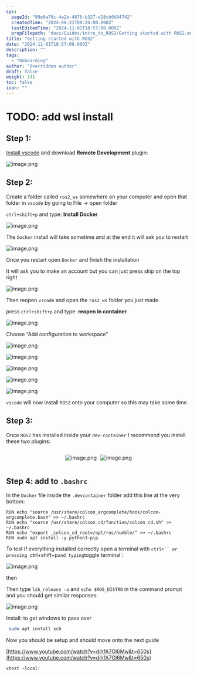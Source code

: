 ```yaml
---
sys:
  pageId: "89e0a78c-4e2b-4070-b327-d28cb0694742"
  createdTime: "2024-08-21T00:24:00.000Z"
  lastEditedTime: "2024-11-01T18:57:00.000Z"
  propFilepath: "docs/Guides/intro_to_ROS2/Getting started with ROS2.md"
title: "Getting started with ROS2"
date: "2024-11-01T18:57:00.000Z"
description: ""
tags:
  - "Onboarding"
author: "Overridden author"
draft: false
weight: 141
toc: false
icon: ""
---
```


# TODO: add wsl install

## Step 1:

[Install vscode](https://code.visualstudio.com/download) and download **Remote Development** plugin:

![image.png](https://prod-files-secure.s3.us-west-2.amazonaws.com/d518164a-d88e-44d1-a4ee-3adb3bd8bce0/efb52993-1881-4a40-b95e-6f020334f022/image.png?X-Amz-Algorithm=AWS4-HMAC-SHA256&X-Amz-Content-Sha256=UNSIGNED-PAYLOAD&X-Amz-Credential=ASIAZI2LB4666JJHANBI%2F20250224%2Fus-west-2%2Fs3%2Faws4_request&X-Amz-Date=20250224T081146Z&X-Amz-Expires=3600&X-Amz-Security-Token=IQoJb3JpZ2luX2VjEPD%2F%2F%2F%2F%2F%2F%2F%2F%2F%2FwEaCXVzLXdlc3QtMiJIMEYCIQCntjmxezuMjTxmxNBeCRxprAU9FqmOlCDWrh4cu%2FhkxwIhAN2GIRQbOXh3EU9RsyqRYvzHInDJxT8GOUubq14uksnCKv8DCCkQABoMNjM3NDIzMTgzODA1IgwoBNxL61hoj0Py9skq3AOkdSL8M9LDWL1FFhKMNaXXgrD%2Fojt1euuBB7UiMlht8oVRriphC2ixtoC5Av1iMcOgOIxMBb86ITBdnaSRcPrx4ttVfnRxyPBK%2FOF%2F0GbSlc%2BbkAQEv2fA4N2F10qs4SwE%2B7Y%2BZTrWKTsrQ4Hzh%2FiI9H8Z4UiS9VeUEF2yHazmpKvoa1cRI055T1R6zxKnpzYYRCEj9w05%2BvOGWZHfSrXs8AdjHPSrkZLOCuprYy5OgwvdHAynZjpwh%2Bn0KXwIn1ZJGR0atARgQXhMXxcSJZdMsgATTIWFRsBXSFRveqeL1J74eVjX95GX6%2Bn02CMKkiprnh6dltVo6W%2FZD2vDnxZReQI4ZZTYYBvvxqkYNsZmDeT8EhykPYXKwQricBTLfR%2FODtklhPqb4U3pQUt8ois1lOrkC4JzaeBG%2BIMgUBPHxrwiHNjii2uQcXjM8ZxTtaJB3JOMZosjkMQW%2FDjZZdKRkWSI%2BBiw%2F%2Foyc2CFok1NDVn87aZJvDiFNnbb6wni3%2FJvDXL3yljlo%2FQHo3EDUokfzSBkRALWZgr9iQbVeM9H6KHB%2FAD8hfLV%2FXlg1z3gPSzhJkXtM2bEIlLI1s3GpHyJXK4BcFdVdmG%2BnDoIH2%2B4JhcU8uiLlb4PZMZo4DCYzvC9BjqkAcN5Y7z4qVG%2BqTxkXKG4sNWvZGrGXBe7MVqrzkMRy3Ol8j9qtEzvWkR45X0%2Brp2URna97lnHsQ1yJqah52du7EerJJZXg3ROq6Qv%2FXwS2svVNfrg8a0u%2Fy41t%2FSKooiLi6Cu878IzG1l4rqbuTP2NFVaKT%2FFYR7rRlml%2FIQ25BtKqTCvm8ICOXHhkAzf82Y%2BAYot2cSJT7I6WLNX7oKeDDGnc38L&X-Amz-Signature=c0ae1c5bebfa3cfd32cf5618e172e9af9a219bab1972d839987ada078498fa7d&X-Amz-SignedHeaders=host&x-id=GetObject)

## Step 2:

Create a folder called `ros2_ws` somewhere on your computer and open that folder in `vscode` by going to File → open folder 

`ctrl+shift+p` and type: **Install Docker**

![image.png](https://prod-files-secure.s3.us-west-2.amazonaws.com/d518164a-d88e-44d1-a4ee-3adb3bd8bce0/2269dc0e-1cd5-47ff-bceb-c04ad9b2eab0/image.png?X-Amz-Algorithm=AWS4-HMAC-SHA256&X-Amz-Content-Sha256=UNSIGNED-PAYLOAD&X-Amz-Credential=ASIAZI2LB4666JJHANBI%2F20250224%2Fus-west-2%2Fs3%2Faws4_request&X-Amz-Date=20250224T081146Z&X-Amz-Expires=3600&X-Amz-Security-Token=IQoJb3JpZ2luX2VjEPD%2F%2F%2F%2F%2F%2F%2F%2F%2F%2FwEaCXVzLXdlc3QtMiJIMEYCIQCntjmxezuMjTxmxNBeCRxprAU9FqmOlCDWrh4cu%2FhkxwIhAN2GIRQbOXh3EU9RsyqRYvzHInDJxT8GOUubq14uksnCKv8DCCkQABoMNjM3NDIzMTgzODA1IgwoBNxL61hoj0Py9skq3AOkdSL8M9LDWL1FFhKMNaXXgrD%2Fojt1euuBB7UiMlht8oVRriphC2ixtoC5Av1iMcOgOIxMBb86ITBdnaSRcPrx4ttVfnRxyPBK%2FOF%2F0GbSlc%2BbkAQEv2fA4N2F10qs4SwE%2B7Y%2BZTrWKTsrQ4Hzh%2FiI9H8Z4UiS9VeUEF2yHazmpKvoa1cRI055T1R6zxKnpzYYRCEj9w05%2BvOGWZHfSrXs8AdjHPSrkZLOCuprYy5OgwvdHAynZjpwh%2Bn0KXwIn1ZJGR0atARgQXhMXxcSJZdMsgATTIWFRsBXSFRveqeL1J74eVjX95GX6%2Bn02CMKkiprnh6dltVo6W%2FZD2vDnxZReQI4ZZTYYBvvxqkYNsZmDeT8EhykPYXKwQricBTLfR%2FODtklhPqb4U3pQUt8ois1lOrkC4JzaeBG%2BIMgUBPHxrwiHNjii2uQcXjM8ZxTtaJB3JOMZosjkMQW%2FDjZZdKRkWSI%2BBiw%2F%2Foyc2CFok1NDVn87aZJvDiFNnbb6wni3%2FJvDXL3yljlo%2FQHo3EDUokfzSBkRALWZgr9iQbVeM9H6KHB%2FAD8hfLV%2FXlg1z3gPSzhJkXtM2bEIlLI1s3GpHyJXK4BcFdVdmG%2BnDoIH2%2B4JhcU8uiLlb4PZMZo4DCYzvC9BjqkAcN5Y7z4qVG%2BqTxkXKG4sNWvZGrGXBe7MVqrzkMRy3Ol8j9qtEzvWkR45X0%2Brp2URna97lnHsQ1yJqah52du7EerJJZXg3ROq6Qv%2FXwS2svVNfrg8a0u%2Fy41t%2FSKooiLi6Cu878IzG1l4rqbuTP2NFVaKT%2FFYR7rRlml%2FIQ25BtKqTCvm8ICOXHhkAzf82Y%2BAYot2cSJT7I6WLNX7oKeDDGnc38L&X-Amz-Signature=123f92c99fba670bf0ce029dc45a1a1a5e4a847b377e85cf78a16046b5004bbb&X-Amz-SignedHeaders=host&x-id=GetObject)

The `Docker` install will take sometime and at the end it will ask you to restart

![image.png](https://prod-files-secure.s3.us-west-2.amazonaws.com/d518164a-d88e-44d1-a4ee-3adb3bd8bce0/ed233f78-be33-4b1f-b89c-9c346c0e961e/image.png?X-Amz-Algorithm=AWS4-HMAC-SHA256&X-Amz-Content-Sha256=UNSIGNED-PAYLOAD&X-Amz-Credential=ASIAZI2LB4666JJHANBI%2F20250224%2Fus-west-2%2Fs3%2Faws4_request&X-Amz-Date=20250224T081146Z&X-Amz-Expires=3600&X-Amz-Security-Token=IQoJb3JpZ2luX2VjEPD%2F%2F%2F%2F%2F%2F%2F%2F%2F%2FwEaCXVzLXdlc3QtMiJIMEYCIQCntjmxezuMjTxmxNBeCRxprAU9FqmOlCDWrh4cu%2FhkxwIhAN2GIRQbOXh3EU9RsyqRYvzHInDJxT8GOUubq14uksnCKv8DCCkQABoMNjM3NDIzMTgzODA1IgwoBNxL61hoj0Py9skq3AOkdSL8M9LDWL1FFhKMNaXXgrD%2Fojt1euuBB7UiMlht8oVRriphC2ixtoC5Av1iMcOgOIxMBb86ITBdnaSRcPrx4ttVfnRxyPBK%2FOF%2F0GbSlc%2BbkAQEv2fA4N2F10qs4SwE%2B7Y%2BZTrWKTsrQ4Hzh%2FiI9H8Z4UiS9VeUEF2yHazmpKvoa1cRI055T1R6zxKnpzYYRCEj9w05%2BvOGWZHfSrXs8AdjHPSrkZLOCuprYy5OgwvdHAynZjpwh%2Bn0KXwIn1ZJGR0atARgQXhMXxcSJZdMsgATTIWFRsBXSFRveqeL1J74eVjX95GX6%2Bn02CMKkiprnh6dltVo6W%2FZD2vDnxZReQI4ZZTYYBvvxqkYNsZmDeT8EhykPYXKwQricBTLfR%2FODtklhPqb4U3pQUt8ois1lOrkC4JzaeBG%2BIMgUBPHxrwiHNjii2uQcXjM8ZxTtaJB3JOMZosjkMQW%2FDjZZdKRkWSI%2BBiw%2F%2Foyc2CFok1NDVn87aZJvDiFNnbb6wni3%2FJvDXL3yljlo%2FQHo3EDUokfzSBkRALWZgr9iQbVeM9H6KHB%2FAD8hfLV%2FXlg1z3gPSzhJkXtM2bEIlLI1s3GpHyJXK4BcFdVdmG%2BnDoIH2%2B4JhcU8uiLlb4PZMZo4DCYzvC9BjqkAcN5Y7z4qVG%2BqTxkXKG4sNWvZGrGXBe7MVqrzkMRy3Ol8j9qtEzvWkR45X0%2Brp2URna97lnHsQ1yJqah52du7EerJJZXg3ROq6Qv%2FXwS2svVNfrg8a0u%2Fy41t%2FSKooiLi6Cu878IzG1l4rqbuTP2NFVaKT%2FFYR7rRlml%2FIQ25BtKqTCvm8ICOXHhkAzf82Y%2BAYot2cSJT7I6WLNX7oKeDDGnc38L&X-Amz-Signature=734fb03b46c727dd409d158ffd833107feb52dd6c293d66011cee0def53f5622&X-Amz-SignedHeaders=host&x-id=GetObject)

Once you restart open `Docker` and finish the installation

It will ask you to make an account but you can just press skip on the top right

![image.png](https://prod-files-secure.s3.us-west-2.amazonaws.com/d518164a-d88e-44d1-a4ee-3adb3bd8bce0/21010ad9-1659-4fd9-9f59-9932a09b2a3d/image.png?X-Amz-Algorithm=AWS4-HMAC-SHA256&X-Amz-Content-Sha256=UNSIGNED-PAYLOAD&X-Amz-Credential=ASIAZI2LB4666JJHANBI%2F20250224%2Fus-west-2%2Fs3%2Faws4_request&X-Amz-Date=20250224T081146Z&X-Amz-Expires=3600&X-Amz-Security-Token=IQoJb3JpZ2luX2VjEPD%2F%2F%2F%2F%2F%2F%2F%2F%2F%2FwEaCXVzLXdlc3QtMiJIMEYCIQCntjmxezuMjTxmxNBeCRxprAU9FqmOlCDWrh4cu%2FhkxwIhAN2GIRQbOXh3EU9RsyqRYvzHInDJxT8GOUubq14uksnCKv8DCCkQABoMNjM3NDIzMTgzODA1IgwoBNxL61hoj0Py9skq3AOkdSL8M9LDWL1FFhKMNaXXgrD%2Fojt1euuBB7UiMlht8oVRriphC2ixtoC5Av1iMcOgOIxMBb86ITBdnaSRcPrx4ttVfnRxyPBK%2FOF%2F0GbSlc%2BbkAQEv2fA4N2F10qs4SwE%2B7Y%2BZTrWKTsrQ4Hzh%2FiI9H8Z4UiS9VeUEF2yHazmpKvoa1cRI055T1R6zxKnpzYYRCEj9w05%2BvOGWZHfSrXs8AdjHPSrkZLOCuprYy5OgwvdHAynZjpwh%2Bn0KXwIn1ZJGR0atARgQXhMXxcSJZdMsgATTIWFRsBXSFRveqeL1J74eVjX95GX6%2Bn02CMKkiprnh6dltVo6W%2FZD2vDnxZReQI4ZZTYYBvvxqkYNsZmDeT8EhykPYXKwQricBTLfR%2FODtklhPqb4U3pQUt8ois1lOrkC4JzaeBG%2BIMgUBPHxrwiHNjii2uQcXjM8ZxTtaJB3JOMZosjkMQW%2FDjZZdKRkWSI%2BBiw%2F%2Foyc2CFok1NDVn87aZJvDiFNnbb6wni3%2FJvDXL3yljlo%2FQHo3EDUokfzSBkRALWZgr9iQbVeM9H6KHB%2FAD8hfLV%2FXlg1z3gPSzhJkXtM2bEIlLI1s3GpHyJXK4BcFdVdmG%2BnDoIH2%2B4JhcU8uiLlb4PZMZo4DCYzvC9BjqkAcN5Y7z4qVG%2BqTxkXKG4sNWvZGrGXBe7MVqrzkMRy3Ol8j9qtEzvWkR45X0%2Brp2URna97lnHsQ1yJqah52du7EerJJZXg3ROq6Qv%2FXwS2svVNfrg8a0u%2Fy41t%2FSKooiLi6Cu878IzG1l4rqbuTP2NFVaKT%2FFYR7rRlml%2FIQ25BtKqTCvm8ICOXHhkAzf82Y%2BAYot2cSJT7I6WLNX7oKeDDGnc38L&X-Amz-Signature=cdd1716a42ed5f45b3dfeb85dcced42af47487543840a1bf0620ca02aa95dae6&X-Amz-SignedHeaders=host&x-id=GetObject)

Then reopen `vscode` and open the `ros2_ws` folder you just made

press `ctrl+shift+p` and type: **reopen in container**

![image.png](https://prod-files-secure.s3.us-west-2.amazonaws.com/d518164a-d88e-44d1-a4ee-3adb3bd8bce0/4e93b8c2-41ad-488c-8095-c74205196118/image.png?X-Amz-Algorithm=AWS4-HMAC-SHA256&X-Amz-Content-Sha256=UNSIGNED-PAYLOAD&X-Amz-Credential=ASIAZI2LB4666JJHANBI%2F20250224%2Fus-west-2%2Fs3%2Faws4_request&X-Amz-Date=20250224T081146Z&X-Amz-Expires=3600&X-Amz-Security-Token=IQoJb3JpZ2luX2VjEPD%2F%2F%2F%2F%2F%2F%2F%2F%2F%2FwEaCXVzLXdlc3QtMiJIMEYCIQCntjmxezuMjTxmxNBeCRxprAU9FqmOlCDWrh4cu%2FhkxwIhAN2GIRQbOXh3EU9RsyqRYvzHInDJxT8GOUubq14uksnCKv8DCCkQABoMNjM3NDIzMTgzODA1IgwoBNxL61hoj0Py9skq3AOkdSL8M9LDWL1FFhKMNaXXgrD%2Fojt1euuBB7UiMlht8oVRriphC2ixtoC5Av1iMcOgOIxMBb86ITBdnaSRcPrx4ttVfnRxyPBK%2FOF%2F0GbSlc%2BbkAQEv2fA4N2F10qs4SwE%2B7Y%2BZTrWKTsrQ4Hzh%2FiI9H8Z4UiS9VeUEF2yHazmpKvoa1cRI055T1R6zxKnpzYYRCEj9w05%2BvOGWZHfSrXs8AdjHPSrkZLOCuprYy5OgwvdHAynZjpwh%2Bn0KXwIn1ZJGR0atARgQXhMXxcSJZdMsgATTIWFRsBXSFRveqeL1J74eVjX95GX6%2Bn02CMKkiprnh6dltVo6W%2FZD2vDnxZReQI4ZZTYYBvvxqkYNsZmDeT8EhykPYXKwQricBTLfR%2FODtklhPqb4U3pQUt8ois1lOrkC4JzaeBG%2BIMgUBPHxrwiHNjii2uQcXjM8ZxTtaJB3JOMZosjkMQW%2FDjZZdKRkWSI%2BBiw%2F%2Foyc2CFok1NDVn87aZJvDiFNnbb6wni3%2FJvDXL3yljlo%2FQHo3EDUokfzSBkRALWZgr9iQbVeM9H6KHB%2FAD8hfLV%2FXlg1z3gPSzhJkXtM2bEIlLI1s3GpHyJXK4BcFdVdmG%2BnDoIH2%2B4JhcU8uiLlb4PZMZo4DCYzvC9BjqkAcN5Y7z4qVG%2BqTxkXKG4sNWvZGrGXBe7MVqrzkMRy3Ol8j9qtEzvWkR45X0%2Brp2URna97lnHsQ1yJqah52du7EerJJZXg3ROq6Qv%2FXwS2svVNfrg8a0u%2Fy41t%2FSKooiLi6Cu878IzG1l4rqbuTP2NFVaKT%2FFYR7rRlml%2FIQ25BtKqTCvm8ICOXHhkAzf82Y%2BAYot2cSJT7I6WLNX7oKeDDGnc38L&X-Amz-Signature=fdb64cd52efb4eecffa1a77c134dce63d9a10a1bd972fe3a8db314b605eb3ed1&X-Amz-SignedHeaders=host&x-id=GetObject)

Choose “Add configuration to workspace”

![image.png](https://prod-files-secure.s3.us-west-2.amazonaws.com/d518164a-d88e-44d1-a4ee-3adb3bd8bce0/9560b282-5060-4989-ba37-97e7b2c22476/image.png?X-Amz-Algorithm=AWS4-HMAC-SHA256&X-Amz-Content-Sha256=UNSIGNED-PAYLOAD&X-Amz-Credential=ASIAZI2LB4666JJHANBI%2F20250224%2Fus-west-2%2Fs3%2Faws4_request&X-Amz-Date=20250224T081146Z&X-Amz-Expires=3600&X-Amz-Security-Token=IQoJb3JpZ2luX2VjEPD%2F%2F%2F%2F%2F%2F%2F%2F%2F%2FwEaCXVzLXdlc3QtMiJIMEYCIQCntjmxezuMjTxmxNBeCRxprAU9FqmOlCDWrh4cu%2FhkxwIhAN2GIRQbOXh3EU9RsyqRYvzHInDJxT8GOUubq14uksnCKv8DCCkQABoMNjM3NDIzMTgzODA1IgwoBNxL61hoj0Py9skq3AOkdSL8M9LDWL1FFhKMNaXXgrD%2Fojt1euuBB7UiMlht8oVRriphC2ixtoC5Av1iMcOgOIxMBb86ITBdnaSRcPrx4ttVfnRxyPBK%2FOF%2F0GbSlc%2BbkAQEv2fA4N2F10qs4SwE%2B7Y%2BZTrWKTsrQ4Hzh%2FiI9H8Z4UiS9VeUEF2yHazmpKvoa1cRI055T1R6zxKnpzYYRCEj9w05%2BvOGWZHfSrXs8AdjHPSrkZLOCuprYy5OgwvdHAynZjpwh%2Bn0KXwIn1ZJGR0atARgQXhMXxcSJZdMsgATTIWFRsBXSFRveqeL1J74eVjX95GX6%2Bn02CMKkiprnh6dltVo6W%2FZD2vDnxZReQI4ZZTYYBvvxqkYNsZmDeT8EhykPYXKwQricBTLfR%2FODtklhPqb4U3pQUt8ois1lOrkC4JzaeBG%2BIMgUBPHxrwiHNjii2uQcXjM8ZxTtaJB3JOMZosjkMQW%2FDjZZdKRkWSI%2BBiw%2F%2Foyc2CFok1NDVn87aZJvDiFNnbb6wni3%2FJvDXL3yljlo%2FQHo3EDUokfzSBkRALWZgr9iQbVeM9H6KHB%2FAD8hfLV%2FXlg1z3gPSzhJkXtM2bEIlLI1s3GpHyJXK4BcFdVdmG%2BnDoIH2%2B4JhcU8uiLlb4PZMZo4DCYzvC9BjqkAcN5Y7z4qVG%2BqTxkXKG4sNWvZGrGXBe7MVqrzkMRy3Ol8j9qtEzvWkR45X0%2Brp2URna97lnHsQ1yJqah52du7EerJJZXg3ROq6Qv%2FXwS2svVNfrg8a0u%2Fy41t%2FSKooiLi6Cu878IzG1l4rqbuTP2NFVaKT%2FFYR7rRlml%2FIQ25BtKqTCvm8ICOXHhkAzf82Y%2BAYot2cSJT7I6WLNX7oKeDDGnc38L&X-Amz-Signature=079d9001ee5988ee6cc99ce450c182b053cd1c9e3775d0231cc82749dfa8835b&X-Amz-SignedHeaders=host&x-id=GetObject)

![image.png](https://prod-files-secure.s3.us-west-2.amazonaws.com/d518164a-d88e-44d1-a4ee-3adb3bd8bce0/2ee63f81-886b-48e8-a553-dc6e5eac99e4/image.png?X-Amz-Algorithm=AWS4-HMAC-SHA256&X-Amz-Content-Sha256=UNSIGNED-PAYLOAD&X-Amz-Credential=ASIAZI2LB4666JJHANBI%2F20250224%2Fus-west-2%2Fs3%2Faws4_request&X-Amz-Date=20250224T081146Z&X-Amz-Expires=3600&X-Amz-Security-Token=IQoJb3JpZ2luX2VjEPD%2F%2F%2F%2F%2F%2F%2F%2F%2F%2FwEaCXVzLXdlc3QtMiJIMEYCIQCntjmxezuMjTxmxNBeCRxprAU9FqmOlCDWrh4cu%2FhkxwIhAN2GIRQbOXh3EU9RsyqRYvzHInDJxT8GOUubq14uksnCKv8DCCkQABoMNjM3NDIzMTgzODA1IgwoBNxL61hoj0Py9skq3AOkdSL8M9LDWL1FFhKMNaXXgrD%2Fojt1euuBB7UiMlht8oVRriphC2ixtoC5Av1iMcOgOIxMBb86ITBdnaSRcPrx4ttVfnRxyPBK%2FOF%2F0GbSlc%2BbkAQEv2fA4N2F10qs4SwE%2B7Y%2BZTrWKTsrQ4Hzh%2FiI9H8Z4UiS9VeUEF2yHazmpKvoa1cRI055T1R6zxKnpzYYRCEj9w05%2BvOGWZHfSrXs8AdjHPSrkZLOCuprYy5OgwvdHAynZjpwh%2Bn0KXwIn1ZJGR0atARgQXhMXxcSJZdMsgATTIWFRsBXSFRveqeL1J74eVjX95GX6%2Bn02CMKkiprnh6dltVo6W%2FZD2vDnxZReQI4ZZTYYBvvxqkYNsZmDeT8EhykPYXKwQricBTLfR%2FODtklhPqb4U3pQUt8ois1lOrkC4JzaeBG%2BIMgUBPHxrwiHNjii2uQcXjM8ZxTtaJB3JOMZosjkMQW%2FDjZZdKRkWSI%2BBiw%2F%2Foyc2CFok1NDVn87aZJvDiFNnbb6wni3%2FJvDXL3yljlo%2FQHo3EDUokfzSBkRALWZgr9iQbVeM9H6KHB%2FAD8hfLV%2FXlg1z3gPSzhJkXtM2bEIlLI1s3GpHyJXK4BcFdVdmG%2BnDoIH2%2B4JhcU8uiLlb4PZMZo4DCYzvC9BjqkAcN5Y7z4qVG%2BqTxkXKG4sNWvZGrGXBe7MVqrzkMRy3Ol8j9qtEzvWkR45X0%2Brp2URna97lnHsQ1yJqah52du7EerJJZXg3ROq6Qv%2FXwS2svVNfrg8a0u%2Fy41t%2FSKooiLi6Cu878IzG1l4rqbuTP2NFVaKT%2FFYR7rRlml%2FIQ25BtKqTCvm8ICOXHhkAzf82Y%2BAYot2cSJT7I6WLNX7oKeDDGnc38L&X-Amz-Signature=511257f41754e342a0ad96bd6c0c121150c4da3ef15a10567669f199a977b4c4&X-Amz-SignedHeaders=host&x-id=GetObject)

![image.png](https://prod-files-secure.s3.us-west-2.amazonaws.com/d518164a-d88e-44d1-a4ee-3adb3bd8bce0/ae1580b2-b048-407e-aed9-b584224a7a04/image.png?X-Amz-Algorithm=AWS4-HMAC-SHA256&X-Amz-Content-Sha256=UNSIGNED-PAYLOAD&X-Amz-Credential=ASIAZI2LB4666JJHANBI%2F20250224%2Fus-west-2%2Fs3%2Faws4_request&X-Amz-Date=20250224T081146Z&X-Amz-Expires=3600&X-Amz-Security-Token=IQoJb3JpZ2luX2VjEPD%2F%2F%2F%2F%2F%2F%2F%2F%2F%2FwEaCXVzLXdlc3QtMiJIMEYCIQCntjmxezuMjTxmxNBeCRxprAU9FqmOlCDWrh4cu%2FhkxwIhAN2GIRQbOXh3EU9RsyqRYvzHInDJxT8GOUubq14uksnCKv8DCCkQABoMNjM3NDIzMTgzODA1IgwoBNxL61hoj0Py9skq3AOkdSL8M9LDWL1FFhKMNaXXgrD%2Fojt1euuBB7UiMlht8oVRriphC2ixtoC5Av1iMcOgOIxMBb86ITBdnaSRcPrx4ttVfnRxyPBK%2FOF%2F0GbSlc%2BbkAQEv2fA4N2F10qs4SwE%2B7Y%2BZTrWKTsrQ4Hzh%2FiI9H8Z4UiS9VeUEF2yHazmpKvoa1cRI055T1R6zxKnpzYYRCEj9w05%2BvOGWZHfSrXs8AdjHPSrkZLOCuprYy5OgwvdHAynZjpwh%2Bn0KXwIn1ZJGR0atARgQXhMXxcSJZdMsgATTIWFRsBXSFRveqeL1J74eVjX95GX6%2Bn02CMKkiprnh6dltVo6W%2FZD2vDnxZReQI4ZZTYYBvvxqkYNsZmDeT8EhykPYXKwQricBTLfR%2FODtklhPqb4U3pQUt8ois1lOrkC4JzaeBG%2BIMgUBPHxrwiHNjii2uQcXjM8ZxTtaJB3JOMZosjkMQW%2FDjZZdKRkWSI%2BBiw%2F%2Foyc2CFok1NDVn87aZJvDiFNnbb6wni3%2FJvDXL3yljlo%2FQHo3EDUokfzSBkRALWZgr9iQbVeM9H6KHB%2FAD8hfLV%2FXlg1z3gPSzhJkXtM2bEIlLI1s3GpHyJXK4BcFdVdmG%2BnDoIH2%2B4JhcU8uiLlb4PZMZo4DCYzvC9BjqkAcN5Y7z4qVG%2BqTxkXKG4sNWvZGrGXBe7MVqrzkMRy3Ol8j9qtEzvWkR45X0%2Brp2URna97lnHsQ1yJqah52du7EerJJZXg3ROq6Qv%2FXwS2svVNfrg8a0u%2Fy41t%2FSKooiLi6Cu878IzG1l4rqbuTP2NFVaKT%2FFYR7rRlml%2FIQ25BtKqTCvm8ICOXHhkAzf82Y%2BAYot2cSJT7I6WLNX7oKeDDGnc38L&X-Amz-Signature=481dbd510e272db112177b4bb985d12c41e8e0db4597f12c7b529d9e7c4f2362&X-Amz-SignedHeaders=host&x-id=GetObject)

![image.png](https://prod-files-secure.s3.us-west-2.amazonaws.com/d518164a-d88e-44d1-a4ee-3adb3bd8bce0/53255b28-f75e-430f-b9e3-c0ac8577e42b/image.png?X-Amz-Algorithm=AWS4-HMAC-SHA256&X-Amz-Content-Sha256=UNSIGNED-PAYLOAD&X-Amz-Credential=ASIAZI2LB4666JJHANBI%2F20250224%2Fus-west-2%2Fs3%2Faws4_request&X-Amz-Date=20250224T081146Z&X-Amz-Expires=3600&X-Amz-Security-Token=IQoJb3JpZ2luX2VjEPD%2F%2F%2F%2F%2F%2F%2F%2F%2F%2FwEaCXVzLXdlc3QtMiJIMEYCIQCntjmxezuMjTxmxNBeCRxprAU9FqmOlCDWrh4cu%2FhkxwIhAN2GIRQbOXh3EU9RsyqRYvzHInDJxT8GOUubq14uksnCKv8DCCkQABoMNjM3NDIzMTgzODA1IgwoBNxL61hoj0Py9skq3AOkdSL8M9LDWL1FFhKMNaXXgrD%2Fojt1euuBB7UiMlht8oVRriphC2ixtoC5Av1iMcOgOIxMBb86ITBdnaSRcPrx4ttVfnRxyPBK%2FOF%2F0GbSlc%2BbkAQEv2fA4N2F10qs4SwE%2B7Y%2BZTrWKTsrQ4Hzh%2FiI9H8Z4UiS9VeUEF2yHazmpKvoa1cRI055T1R6zxKnpzYYRCEj9w05%2BvOGWZHfSrXs8AdjHPSrkZLOCuprYy5OgwvdHAynZjpwh%2Bn0KXwIn1ZJGR0atARgQXhMXxcSJZdMsgATTIWFRsBXSFRveqeL1J74eVjX95GX6%2Bn02CMKkiprnh6dltVo6W%2FZD2vDnxZReQI4ZZTYYBvvxqkYNsZmDeT8EhykPYXKwQricBTLfR%2FODtklhPqb4U3pQUt8ois1lOrkC4JzaeBG%2BIMgUBPHxrwiHNjii2uQcXjM8ZxTtaJB3JOMZosjkMQW%2FDjZZdKRkWSI%2BBiw%2F%2Foyc2CFok1NDVn87aZJvDiFNnbb6wni3%2FJvDXL3yljlo%2FQHo3EDUokfzSBkRALWZgr9iQbVeM9H6KHB%2FAD8hfLV%2FXlg1z3gPSzhJkXtM2bEIlLI1s3GpHyJXK4BcFdVdmG%2BnDoIH2%2B4JhcU8uiLlb4PZMZo4DCYzvC9BjqkAcN5Y7z4qVG%2BqTxkXKG4sNWvZGrGXBe7MVqrzkMRy3Ol8j9qtEzvWkR45X0%2Brp2URna97lnHsQ1yJqah52du7EerJJZXg3ROq6Qv%2FXwS2svVNfrg8a0u%2Fy41t%2FSKooiLi6Cu878IzG1l4rqbuTP2NFVaKT%2FFYR7rRlml%2FIQ25BtKqTCvm8ICOXHhkAzf82Y%2BAYot2cSJT7I6WLNX7oKeDDGnc38L&X-Amz-Signature=309e0d793d50c2c329f66e4a459d75fe80e8b550207b41b38703728f3fbaec12&X-Amz-SignedHeaders=host&x-id=GetObject)

![image.png](https://prod-files-secure.s3.us-west-2.amazonaws.com/d518164a-d88e-44d1-a4ee-3adb3bd8bce0/7c562767-5af9-4ffb-97d1-327bcdf4ee00/image.png?X-Amz-Algorithm=AWS4-HMAC-SHA256&X-Amz-Content-Sha256=UNSIGNED-PAYLOAD&X-Amz-Credential=ASIAZI2LB4666JJHANBI%2F20250224%2Fus-west-2%2Fs3%2Faws4_request&X-Amz-Date=20250224T081146Z&X-Amz-Expires=3600&X-Amz-Security-Token=IQoJb3JpZ2luX2VjEPD%2F%2F%2F%2F%2F%2F%2F%2F%2F%2FwEaCXVzLXdlc3QtMiJIMEYCIQCntjmxezuMjTxmxNBeCRxprAU9FqmOlCDWrh4cu%2FhkxwIhAN2GIRQbOXh3EU9RsyqRYvzHInDJxT8GOUubq14uksnCKv8DCCkQABoMNjM3NDIzMTgzODA1IgwoBNxL61hoj0Py9skq3AOkdSL8M9LDWL1FFhKMNaXXgrD%2Fojt1euuBB7UiMlht8oVRriphC2ixtoC5Av1iMcOgOIxMBb86ITBdnaSRcPrx4ttVfnRxyPBK%2FOF%2F0GbSlc%2BbkAQEv2fA4N2F10qs4SwE%2B7Y%2BZTrWKTsrQ4Hzh%2FiI9H8Z4UiS9VeUEF2yHazmpKvoa1cRI055T1R6zxKnpzYYRCEj9w05%2BvOGWZHfSrXs8AdjHPSrkZLOCuprYy5OgwvdHAynZjpwh%2Bn0KXwIn1ZJGR0atARgQXhMXxcSJZdMsgATTIWFRsBXSFRveqeL1J74eVjX95GX6%2Bn02CMKkiprnh6dltVo6W%2FZD2vDnxZReQI4ZZTYYBvvxqkYNsZmDeT8EhykPYXKwQricBTLfR%2FODtklhPqb4U3pQUt8ois1lOrkC4JzaeBG%2BIMgUBPHxrwiHNjii2uQcXjM8ZxTtaJB3JOMZosjkMQW%2FDjZZdKRkWSI%2BBiw%2F%2Foyc2CFok1NDVn87aZJvDiFNnbb6wni3%2FJvDXL3yljlo%2FQHo3EDUokfzSBkRALWZgr9iQbVeM9H6KHB%2FAD8hfLV%2FXlg1z3gPSzhJkXtM2bEIlLI1s3GpHyJXK4BcFdVdmG%2BnDoIH2%2B4JhcU8uiLlb4PZMZo4DCYzvC9BjqkAcN5Y7z4qVG%2BqTxkXKG4sNWvZGrGXBe7MVqrzkMRy3Ol8j9qtEzvWkR45X0%2Brp2URna97lnHsQ1yJqah52du7EerJJZXg3ROq6Qv%2FXwS2svVNfrg8a0u%2Fy41t%2FSKooiLi6Cu878IzG1l4rqbuTP2NFVaKT%2FFYR7rRlml%2FIQ25BtKqTCvm8ICOXHhkAzf82Y%2BAYot2cSJT7I6WLNX7oKeDDGnc38L&X-Amz-Signature=1e4daa1a5b485bd5ebe783f18453eb56a22fcd6a808c77a173a64ea225f2dd3d&X-Amz-SignedHeaders=host&x-id=GetObject)

`vscode` will now install `ROS2` onto your computer so this may take some time.

## Step 3:

Once `ROS2` has installed inside your `dev-container` I recommend you install these two plugins:

<div style="display: flex;flex-direction: row; column-gap:10px; max-width: 630px;justify-content: center;">
<div>

![image.png](https://prod-files-secure.s3.us-west-2.amazonaws.com/d518164a-d88e-44d1-a4ee-3adb3bd8bce0/3fc3d550-5a54-4ba1-ba6b-faa01cdb7369/image.png?X-Amz-Algorithm=AWS4-HMAC-SHA256&X-Amz-Content-Sha256=UNSIGNED-PAYLOAD&X-Amz-Credential=ASIAZI2LB4662HFMQBXZ%2F20250224%2Fus-west-2%2Fs3%2Faws4_request&X-Amz-Date=20250224T081150Z&X-Amz-Expires=3600&X-Amz-Security-Token=IQoJb3JpZ2luX2VjEPD%2F%2F%2F%2F%2F%2F%2F%2F%2F%2FwEaCXVzLXdlc3QtMiJGMEQCIAuS2%2Fw%2F364193CgaXBj1UCs3K%2FebRTj1hfdtmru9LncAiAD%2Fbp6YhVfhX%2FP351kkLAhDu0gQNZk6QY2psPP0TQl2ir%2FAwgpEAAaDDYzNzQyMzE4MzgwNSIMaMQ2c%2BGjHIoJIewYKtwDXGMrS0RHbtHVsuXcGx9UJJGkT6%2BFlh6EOGudbKF%2Biu1a3e2vZblYhVRptBrDxjf%2BGK%2B9v2Jg5ruF27VlXo7B5XQInyrT3BxN9k96gi24JgYX2OdtRJcsCtWpNkUFs277H65a6uG%2FR325J%2Fe17Y9iDYgFj35nyZMAjXY0Y%2BSIxYqCbZbNMXEVSI4sxWxwtXlfLD4ezOj5choWfZ8zk5othhKIq73s4bY3Pyxre2HbM48EZRJwJXg3mT0F8RURDBYpJGpZ3b8esSnkg1Xk8BQLjh%2BC9dsK2fnlrkEy8ynfWhLRFVQ%2BjZCv6ZJ7b7xz72kmaHVwd5TTG1Urnk7HGbknjNn3Cd1C1a3N%2Bc6C10kAUrXVFz%2F9f3UYg5fP7SENHeV3sV4kZoGus9LfBZVb19%2Ba5C5fNAKyW89WlJHFtcpolZ2UaiX0YO1kobM6CeFFGSdjkJktUmHKz7vxw7c9TpHZLaiE3xiZSzNv%2BTF75rtxg4IPKsbflTn34ZkRyUyX1uxq2%2FZY4CCLkl60zUZbKRCSJSd2iRYD0tRr9wlIlSm2kFZC0XwYeUNXXp9rlCAs63tR8vuNzQfC3CAdSkfQtSCQxs7EzwqvWQgd7KexJts3sIz%2FfDnWXWcD4D3ieS8w%2Fs7wvQY6pgGhaKVlypN9VR3A98XfaFe7X6gUsFCcOEVwG57mKEREME7uLWS9OdE5dg%2B2BxVGWMxfdbGwbdVZuNm6ZHwZtEazZgB344yCZoATg51DjSxrTjRxTey0jtEgf%2BB8tfMTNtxclwaslsokrP2KC1jdMdnSaDA%2B%2F%2FRSUeqy4eH4p1Xj7BrpBExnVgRiDXJgxDffEXk8%2BSDvbL97d3bFb5vxCVe0yteuQ8ZL&X-Amz-Signature=9fd623346ecc7da91ad8c503a37d8aeb625073318da179d2709e70b8420bc66b&X-Amz-SignedHeaders=host&x-id=GetObject)

</div>
<div>

![image.png](https://prod-files-secure.s3.us-west-2.amazonaws.com/d518164a-d88e-44d1-a4ee-3adb3bd8bce0/d994cc66-13c2-4093-a5a3-f84cf4601a82/image.png?X-Amz-Algorithm=AWS4-HMAC-SHA256&X-Amz-Content-Sha256=UNSIGNED-PAYLOAD&X-Amz-Credential=ASIAZI2LB466V6TC7QRW%2F20250224%2Fus-west-2%2Fs3%2Faws4_request&X-Amz-Date=20250224T081150Z&X-Amz-Expires=3600&X-Amz-Security-Token=IQoJb3JpZ2luX2VjEPD%2F%2F%2F%2F%2F%2F%2F%2F%2F%2FwEaCXVzLXdlc3QtMiJHMEUCICCf9Yxi%2BA3uJZsSm3Fq8AHY0Z8xeMwymcdokWzvbbWDAiEA%2FvTaEV%2BCLUkR8BEtXQj1qLqUEMeJR9iZuREuJi%2F4Jhwq%2FwMIKRAAGgw2Mzc0MjMxODM4MDUiDNKaLLeBjqYm8Q00lyrcAzGZVzdevEVcbvVWokBuGugs3Xgajgph7OkSNK%2FxQRqyfewrMgXD4cE%2F9uqrtWwPJI9wixclG356Z5s8E9owUskgI6B%2B2d9eYzBrTkJ%2F333SpLlu3ffFTXTdy6wPj28FDbMDoTH9TZn%2FlYe53kUmjt5YlpXPS9StPogO%2FKL71Og%2FTBtHpxc12NVHujYvEphK%2F%2BafVIRnp2N4rKqj19L4oRWs%2FzjWefPRW4PdIJDGuF6hrwHmAj7of4K4CQVLHm0QzYHPrMsE%2BFiT%2FSVXV329h6UqfMqwdeW1whsh61oLA01LNibTcoa6nALrE%2Feb4phwNiAw5XP7wpjLOteseCy8nBqRgFtrV%2Fnl%2BL8GUmkQr%2BPnQgryIuAAUMVccK4NB53QXG6VZ0D8YnV1kdLDpDGIFV2T6QGHfbIDISulHLbSB%2BjpyqQSbaGS9ISPiu0iAIZkx2zps%2BCAWKHMAwDIyXL3goh1VHDVwrLd34CLDQjWDGglhgw1KJn5%2FBPyyiWq%2FuABcLdMjWTS8kh82wDyy0VVVicev%2FBis66i%2BMW16P3ceJBr1GLh0b1LjmG59GS1a0tAqDrNxfDVRm5l1hUwSGO%2FrrPAM3lfpNSDF4uyyReFSyrOjeQSi%2FNRnxxGqLUPMPzO8L0GOqUBs0ZOX22X11ADQqngCj1OYnzPCZCNR4eNW9hL71r8Ggyufs8PTG92J%2FUnXDkQRQ3uCNihRCKxdwRNnLvREe6zHRAwjKsRe951wde6KR3qLIHr%2BUnCCuTXFwC9bmOU2GEOCH3rNP7EjJHLBjgfUl9tARQ3ZB6imtNIpeVodnIJ4DLb0oHPGr2epluU2pYwMo%2F0YAmhwi0Rwo99FLeEFn45cFcJejuy&X-Amz-Signature=db06ab50d3e4d2ece34c9cf3a72e69ca8b63d93428c03c1788981874ffcd7cb6&X-Amz-SignedHeaders=host&x-id=GetObject)

</div>
</div>

## Step 4: add to `.bashrc`

In the `Docker` file inside the `.devcontainer` folder add this line at the very bottom: 

```docker
RUN echo "source /usr/share/colcon_argcomplete/hook/colcon-argcomplete.bash" >> ~/.bashrc
RUN echo "source /usr/share/colcon_cd/function/colcon_cd.sh" >> ~/.bashrc
RUN echo "export _colcon_cd_root=/opt/ros/humble/" >> ~/.bashrc
RUN sudo apt install -y python3-pip 
```

To test if everything installed correctly open a terminal with `ctrl+`` or pressing `ctrl+shift+p` and typing `toggle terminal`:

![image.png](https://prod-files-secure.s3.us-west-2.amazonaws.com/d518164a-d88e-44d1-a4ee-3adb3bd8bce0/6a4943d8-b04e-4c02-9a58-775f3384d1a5/image.png?X-Amz-Algorithm=AWS4-HMAC-SHA256&X-Amz-Content-Sha256=UNSIGNED-PAYLOAD&X-Amz-Credential=ASIAZI2LB4666JJHANBI%2F20250224%2Fus-west-2%2Fs3%2Faws4_request&X-Amz-Date=20250224T081146Z&X-Amz-Expires=3600&X-Amz-Security-Token=IQoJb3JpZ2luX2VjEPD%2F%2F%2F%2F%2F%2F%2F%2F%2F%2FwEaCXVzLXdlc3QtMiJIMEYCIQCntjmxezuMjTxmxNBeCRxprAU9FqmOlCDWrh4cu%2FhkxwIhAN2GIRQbOXh3EU9RsyqRYvzHInDJxT8GOUubq14uksnCKv8DCCkQABoMNjM3NDIzMTgzODA1IgwoBNxL61hoj0Py9skq3AOkdSL8M9LDWL1FFhKMNaXXgrD%2Fojt1euuBB7UiMlht8oVRriphC2ixtoC5Av1iMcOgOIxMBb86ITBdnaSRcPrx4ttVfnRxyPBK%2FOF%2F0GbSlc%2BbkAQEv2fA4N2F10qs4SwE%2B7Y%2BZTrWKTsrQ4Hzh%2FiI9H8Z4UiS9VeUEF2yHazmpKvoa1cRI055T1R6zxKnpzYYRCEj9w05%2BvOGWZHfSrXs8AdjHPSrkZLOCuprYy5OgwvdHAynZjpwh%2Bn0KXwIn1ZJGR0atARgQXhMXxcSJZdMsgATTIWFRsBXSFRveqeL1J74eVjX95GX6%2Bn02CMKkiprnh6dltVo6W%2FZD2vDnxZReQI4ZZTYYBvvxqkYNsZmDeT8EhykPYXKwQricBTLfR%2FODtklhPqb4U3pQUt8ois1lOrkC4JzaeBG%2BIMgUBPHxrwiHNjii2uQcXjM8ZxTtaJB3JOMZosjkMQW%2FDjZZdKRkWSI%2BBiw%2F%2Foyc2CFok1NDVn87aZJvDiFNnbb6wni3%2FJvDXL3yljlo%2FQHo3EDUokfzSBkRALWZgr9iQbVeM9H6KHB%2FAD8hfLV%2FXlg1z3gPSzhJkXtM2bEIlLI1s3GpHyJXK4BcFdVdmG%2BnDoIH2%2B4JhcU8uiLlb4PZMZo4DCYzvC9BjqkAcN5Y7z4qVG%2BqTxkXKG4sNWvZGrGXBe7MVqrzkMRy3Ol8j9qtEzvWkR45X0%2Brp2URna97lnHsQ1yJqah52du7EerJJZXg3ROq6Qv%2FXwS2svVNfrg8a0u%2Fy41t%2FSKooiLi6Cu878IzG1l4rqbuTP2NFVaKT%2FFYR7rRlml%2FIQ25BtKqTCvm8ICOXHhkAzf82Y%2BAYot2cSJT7I6WLNX7oKeDDGnc38L&X-Amz-Signature=5f54cc6cc66757d5a05e268818a5162ed0a279c03d1ba4549e6a913e1f33c26a&X-Amz-SignedHeaders=host&x-id=GetObject)

then 

Then type `lsb_release -a` and `echo $ROS_DISTRO` in the command prompt and you should get similar responses:

![image.png](https://prod-files-secure.s3.us-west-2.amazonaws.com/d518164a-d88e-44d1-a4ee-3adb3bd8bce0/3e635dec-a805-4e85-8b9e-d000e5b71a4e/image.png?X-Amz-Algorithm=AWS4-HMAC-SHA256&X-Amz-Content-Sha256=UNSIGNED-PAYLOAD&X-Amz-Credential=ASIAZI2LB4666JJHANBI%2F20250224%2Fus-west-2%2Fs3%2Faws4_request&X-Amz-Date=20250224T081146Z&X-Amz-Expires=3600&X-Amz-Security-Token=IQoJb3JpZ2luX2VjEPD%2F%2F%2F%2F%2F%2F%2F%2F%2F%2FwEaCXVzLXdlc3QtMiJIMEYCIQCntjmxezuMjTxmxNBeCRxprAU9FqmOlCDWrh4cu%2FhkxwIhAN2GIRQbOXh3EU9RsyqRYvzHInDJxT8GOUubq14uksnCKv8DCCkQABoMNjM3NDIzMTgzODA1IgwoBNxL61hoj0Py9skq3AOkdSL8M9LDWL1FFhKMNaXXgrD%2Fojt1euuBB7UiMlht8oVRriphC2ixtoC5Av1iMcOgOIxMBb86ITBdnaSRcPrx4ttVfnRxyPBK%2FOF%2F0GbSlc%2BbkAQEv2fA4N2F10qs4SwE%2B7Y%2BZTrWKTsrQ4Hzh%2FiI9H8Z4UiS9VeUEF2yHazmpKvoa1cRI055T1R6zxKnpzYYRCEj9w05%2BvOGWZHfSrXs8AdjHPSrkZLOCuprYy5OgwvdHAynZjpwh%2Bn0KXwIn1ZJGR0atARgQXhMXxcSJZdMsgATTIWFRsBXSFRveqeL1J74eVjX95GX6%2Bn02CMKkiprnh6dltVo6W%2FZD2vDnxZReQI4ZZTYYBvvxqkYNsZmDeT8EhykPYXKwQricBTLfR%2FODtklhPqb4U3pQUt8ois1lOrkC4JzaeBG%2BIMgUBPHxrwiHNjii2uQcXjM8ZxTtaJB3JOMZosjkMQW%2FDjZZdKRkWSI%2BBiw%2F%2Foyc2CFok1NDVn87aZJvDiFNnbb6wni3%2FJvDXL3yljlo%2FQHo3EDUokfzSBkRALWZgr9iQbVeM9H6KHB%2FAD8hfLV%2FXlg1z3gPSzhJkXtM2bEIlLI1s3GpHyJXK4BcFdVdmG%2BnDoIH2%2B4JhcU8uiLlb4PZMZo4DCYzvC9BjqkAcN5Y7z4qVG%2BqTxkXKG4sNWvZGrGXBe7MVqrzkMRy3Ol8j9qtEzvWkR45X0%2Brp2URna97lnHsQ1yJqah52du7EerJJZXg3ROq6Qv%2FXwS2svVNfrg8a0u%2Fy41t%2FSKooiLi6Cu878IzG1l4rqbuTP2NFVaKT%2FFYR7rRlml%2FIQ25BtKqTCvm8ICOXHhkAzf82Y%2BAYot2cSJT7I6WLNX7oKeDDGnc38L&X-Amz-Signature=411722b48934c3acd67d00fac51541d7a484a9c40bbcf23ca2011476ace72e56&X-Amz-SignedHeaders=host&x-id=GetObject)

Install:  to get windows to pass over

```bash
 sudo apt install xcb
```

Now you should be setup and should move onto the next guide 

[https://www.youtube.com/watch?v=dihfA7Ol6Mw&t=650s](https://www.youtube.com/watch?v=dihfA7Ol6Mw&t=650s)

```python
xhost +local:
```
